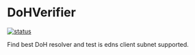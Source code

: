 # DoHVerifier

[![status](https://img.shields.io/travis/TheCjw/DoHVerifier.svg?style=flat-square)](https://travis-ci.org/TheCjw/DoHVerifier)

Find best DoH resolver and test is edns client subnet supported.
